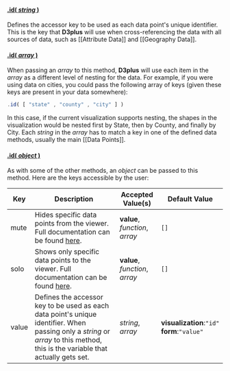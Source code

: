 #### <a name="string" href="#wiki-string">.id( *string* )</a>

Defines the accessor key to be used as each data point's unique identifier. This is the key that **D3plus** will use when cross-referencing the data with all sources of data, such as [[Attribute Data]] and [[Geography Data]].

#### <a name="array" href="#wiki-array">.id( *array* )</a>

When passing an *array* to this method, **D3plus** will use each item in the *array* as a different level of nesting for the data. For example, if you were using data on cities, you could pass the following array of keys (given these keys are present in your data somewhere):

```js
.id( [ "state" , "county" , "city" ] )
```

In this case, if the current visualization supports nesting, the shapes in the visualization would be nested first by State, then by County, and finally by City. Each *string* in the *array* has to match a key in one of the defined data methods, usually the main [[Data Points]].

#### <a name="object" href="#wiki-object">.id( *object* )</a>

As with some of the other methods, an *object* can be passed to this method. Here are the keys accessible by the user:

| Key | Description | Accepted Value(s) | Default Value |
|---|---|---|---|
| mute | Hides specific data points from the viewer. Full documentation can be found [here](Data-Filtering#mute). | **value**, *function*, *array* | ```[]``` |
| solo | Shows only specific data points to the viewer. Full documentation can be found [here](Data-Filtering#solo). | **value**, *function*, *array* | ```[]``` |
| value | Defines the accessor key to be used as each data point's unique identifier. When passing only a *string* or *array* to this method, this is the variable that actually gets set. | *string*, *array* | **visualization**:```"id"``` <br> **form**:```"value"``` |
